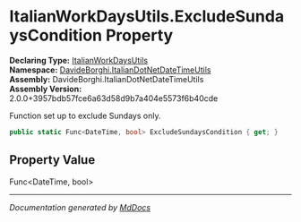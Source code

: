 ﻿<!--  
  <auto-generated>   
    The contents of this file were generated by a tool.  
    Changes to this file may be list if the file is regenerated  
  </auto-generated>   
-->

# ItalianWorkDaysUtils.ExcludeSundaysCondition Property

**Declaring Type:** [ItalianWorkDaysUtils](../index.md)  
**Namespace:** [DavideBorghi.ItalianDotNetDateTimeUtils](../../index.md)  
**Assembly:** DavideBorghi.ItalianDotNetDateTimeUtils  
**Assembly Version:** 2.0.0+3957bdb57fce6a63d58d9b7a404e5573f6b40cde

Function set up to exclude Sundays only.

```csharp
public static Func<DateTime, bool> ExcludeSundaysCondition { get; }
```

## Property Value

Func\<DateTime, bool\>

___

*Documentation generated by [MdDocs](https://github.com/ap0llo/mddocs)*
